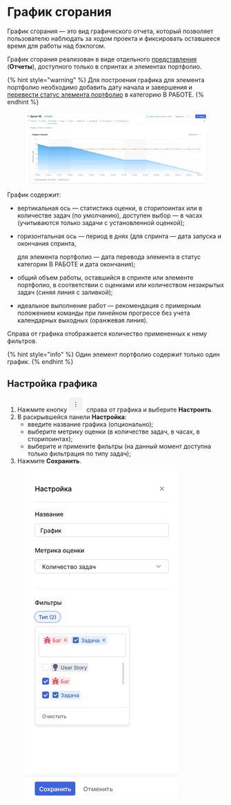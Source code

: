 # График сгорания

График сгорания — это вид графического отчета, который  позволяет пользователю наблюдать за ходом проекта и фиксировать оставшееся время для работы над бэклогом.

График сгорания реализован в виде отдельного [представления](https://docs.teamstorm.io/rukovodstva/rukovodstvo-polzovatelya-teamstorm/rabota-s-zadachami/predstavlenie-zadach) (**Отчеты**), доступного только в спринтах и элементах портфолио.

{% hint style="warning" %}
Для построения графика для элемента портфолио необходимо добавить дату начала и завершения и [перевести статус элемента портфолио](https://docs.teamstorm.io/rukovodstva/rukovodstvo-polzovatelya-teamstorm/rabota-s-rasshireniyami/portfolio/izmenenie-statusa-elementa-portfolio) в категорию В РАБОТЕ.
{% endhint %}

<figure><img src="../../../../.gitbook/assets/изображение (1) (1) (1) (1) (1).png" alt=""><figcaption></figcaption></figure>

График содержит:

* вертикальная ось — статистика оценки, в сторипоинтах или в количестве задач (по умолчанию), доступен выбор — в часах (учитываются только задачи с установленной оценкой);
*   горизонтальная ось — период в днях (для спринта — дата запуска и окончания спринта,

    для элемента портфолио — дата перевода элемента в статус категории В РАБОТЕ и дата окончания);
* общий объем работы, оставшийся в спринте или элементе портфолио, в соответствии с оценками или количеством незакрытых задач (синяя линия с заливкой);
* идеальное выполнение работ — рекомендация с примерным положением команды при линейном прогрессе без учета календарных выходных (оранжевая линия).

Справа от графика отображается количество примененных к нему фильтров.

{% hint style="info" %}
Один элемент портфолио содержит только один график.&#x20;
{% endhint %}

## Настройка графика

1. Нажмите кнопку <img src="../../../../.gitbook/assets/изображение (1) (1) (1) (1) (1) (1).png" alt="" data-size="line"> справа от графика и выберите **Настроить**.
2. В раскрывшейся панели **Настройка**:
   * введите название графика (опционально);
   * выберите метрику оценки (в количестве задач, в часах, в сторипоинтах);
   * выберите и примените фильтры (на данный момент доступна только фильтрация по типу задач);
3. Нажмите **Сохранить**.

<figure><img src="../../../../.gitbook/assets/изображение (4) (1) (1).png" alt=""><figcaption></figcaption></figure>



